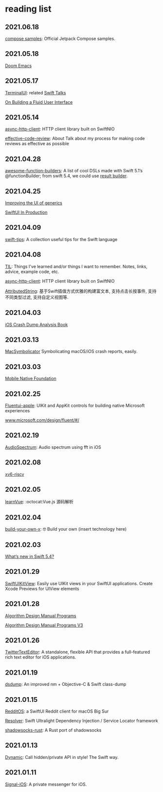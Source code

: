 # reading list

## 2021.06.18

[compose samples](https://github.com/android/compose-samples): Official Jetpack Compose samples.

## 2021.05.18

[Doom Emacs](https://github.com/hlissner/doom-emacs)

## 2021.05.17

[TerminalUI](https://github.com/chriseidhof/TerminalUI): related [Swift Talks](https://talk.objc.io/collections/swiftui-layout-explained)

[On Building a Fluid User Interface](https://about.instagram.com/blog/engineering/on-building-a-fluid-user-interface)

## 2021.05.14

[async-http-client](https://github.com/swift-server/async-http-client): HTTP client library built on SwiftNIO

[effective-code-review](https://github.com/jspahrsummers/effective-code-review/blob/main/Effective%20Code%20Review.md): About
Talk about my process for making code reviews as effective as possible


## 2021.04.28

[awesome-function-builders](https://github.com/carson-katri/awesome-function-builders): A list of cool DSLs made with Swift 5.1’s @functionBuilder; from swift 5.4, we could use [result builder](https://github.com/apple/swift-evolution/blob/main/proposals/0289-result-builders.md).

## 2021.04.25

[Improving the UI of generics](https://forums.swift.org/t/improving-the-ui-of-generics/22814)

[SwiftUI In Production](https://pspdfkit.com/blog/2021/swiftui-in-production/)


## 2021.04.09
[swift-tips](https://github.com/vincent-pradeilles/swift-tips): A collection useful tips for the Swift language

## 2021.04.08
[TIL](https://github.com/jessesquires/TIL): Things I've learned and/or things I want to remember. Notes, links, advice, example code, etc.

[async-http-client](https://github.com/swift-server/async-http-client): HTTP client library built on SwiftNIO

[AttributedString](https://github.com/lixiang1994/AttributedString): 基于Swift插值方式优雅的构建富文本, 支持点击长按事件, 支持不同类型过滤, 支持自定义视图等.



## 2021.04.03
[iOS Crash Dump Analysis Book](https://github.com/faisalmemon/ios-crash-dump-analysis-book)

## 2021.03.13
[MacSymbolicator](https://github.com/inket/MacSymbolicator) Symbolicating macOS/iOS crash reports, easily.

## 2021.03.03

[Mobile Native Foundation](https://github.com/MobileNativeFoundation/discussions/discussions)

## 2021.02.25
[Fluentui-apple](https://github.com/microsoft/fluentui-apple): UIKit and AppKit controls for building native Microsoft experiences

www.microsoft.com/design/fluent/#/

## 2021.02.19
[AudioSpectrum](https://github.com/potato04/AudioSpectrum):  Audio spectrum using fft in iOS 

## 2021.02.08

[xv6-riscv](https://github.com/mit-pdos/xv6-riscv)

## 2021.02.05

[learnVue](https://github.com/answershuto/learnVue): :octocat:Vue.js 源码解析 

## 2021.02.04

[build-your-own-x](https://github.com/danistefanovic/build-your-own-x): 🤓 Build your own (insert technology here) 

## 2021.02.03

[What’s new in Swift 5.4?](https://github.com/twostraws/whats-new-in-swift-5-4)

## 2021.01.29
[SwiftUIKitView](https://github.com/AvdLee/SwiftUIKitView): Easily use UIKit views in your SwiftUI applications. Create Xcode Previews for UIView elements 

## 2021.01.28
[Algorithm Design Manual Programs](https://github.com/SkienaBooks/Algorithm-Design-Manual-Programs)

[Algorithm Design Manual Programs V3](https://github.com/SkienaBook/Algorithm-Design-Manual-Programs-V3)

## 2021.01.26
[TwitterTextEditor](https://github.com/twitter/TwitterTextEditor): A standalone, flexible API that provides a full-featured rich text editor for iOS applications.


## 2021.01.19
[dsdump](https://github.com/DerekSelander/dsdump): An improved nm + Objective-C & Swift class-dump

## 2021.01.15
[RedditOS](https://github.com/Dimillian/RedditOS): a SwiftUI Reddit client for macOS Big Sur

[Resolver](https://github.com/hmlongco/Resolver):  Swift Ultralight Dependency Injection / Service Locator framework 

[shadowsocks-rust](https://github.com/shadowsocks/shadowsocks-rust):  A Rust port of shadowsocks 


## 2021.01.13
[Dynamic](https://github.com/mhdhejazi/Dynamic): Call hidden/private API in style! The Swift way. 

## 2021.01.11

[Signal-iOS](https://github.com/signalapp/Signal-iOS):  A private messenger for iOS. 
